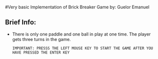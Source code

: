 #Very basic Implementation of Brick Breaker Game
by: Guelor Emanuel

Brief Info:
--------------------
- There is only one paddle and one ball in play at one time. The player gets three turns in the game.  
  
  ```IMPORTANT: PRESSS THE LEFT MOUSE KEY TO START THE GAME AFTER YOU HAVE PRESSED THE ENTER KEY```

